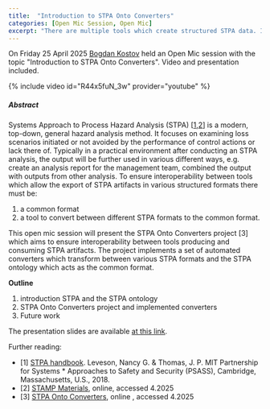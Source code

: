 ```yaml
---
title:  "Introduction to STPA Onto Converters"
categories: [Open Mic Session, Open Mic]
excerpt: "There are multiple tools which create structured STPA data. In this talk, we discuss a prototype tool which allows to convert STPA and System Control Structure (SCS) to the STPA ontology."
---
```


<!-- Fixing content of this file:
  - [IF NOT RUNNING FROM GITHUB ACTION] replace all variables within this file surrounded by `${` `}`, example values are:
    - OPEN_MIC_SESSION_TITLE=`Debugging SPARQL queries`
    - OPEN_MIC_SESSION_DATE=`Friday 4 April 2023`
  - remove all comments from this file
-->

On Friday 25 April 2025 [Bogdan Kostov](https://kbss.felk.cvut.cz/web/team#bogdan-kostov) held an Open Mic session with the topic \"Introduction to STPA Onto Converters\". Video and presentation included.

{% include video id="R44x5fuN_3w" provider="youtube" %}

##### Abstract
Systems Approach to Process Hazard Analysis (STPA) [[1](https://psas.scripts.mit.edu/home/wp-content/uploads/2016/01/Systems-Theoretic-Process-Analysis-STPA-John-Thomas.pdf),[2](http://psas.scripts.mit.edu/home/materials/)] is a modern, top-down, general hazard analysis method. It focuses on examining loss scenarios initiated or not avoided by the performance of control actions or lack there of. Typically in a practical environment after conducting an STPA analysis, the output will be further used in various different ways, e.g. create an analysis report for the management team, combined the output with outputs from other analysis. To ensure interoperability between tools which allow the export of STPA artifacts in various structured formats there must be:
1) a common format 
2) a tool to convert between different STPA formats to the common format.

This open mic session will present the STPA Onto Converters project [3] which aims to ensure interoperability between tools producing and consuming STPA artifacts. The project implements a set of automated converters which transform between various STPA formats and the STPA ontology which acts as the common format. 

**Outline** 
1) introduction STPA and the STPA ontology
2) STPA Onto Converters project and implemented converters
3) Future work

The presentation slides are available [at this link](https://docs.google.com/presentation/d/1yD5FeJULknTM2CPux54KGIAHlJbuCvxkaWcAdbanUG8/edit?usp=drive_link).

Further reading:

* [1] [STPA handbook](https://psas.scripts.mit.edu/home/wp-content/uploads/2016/01/Systems-Theoretic-Process-Analysis-STPA-John-Thomas.pdf). Leveson, Nancy G. & Thomas, J. P. MIT Partnership for Systems * Approaches to Safety and Security (PSASS), Cambridge, Massachusetts, U.S., 2018.
* [2] [STAMP Materials](http://psas.scripts.mit.edu/home/materials/), online, accessed 4.2025
* [3] [STPA Onto Converters](https://github.com/kbss-cvut/stpa-onto-converters), online , accessed 4.2025
